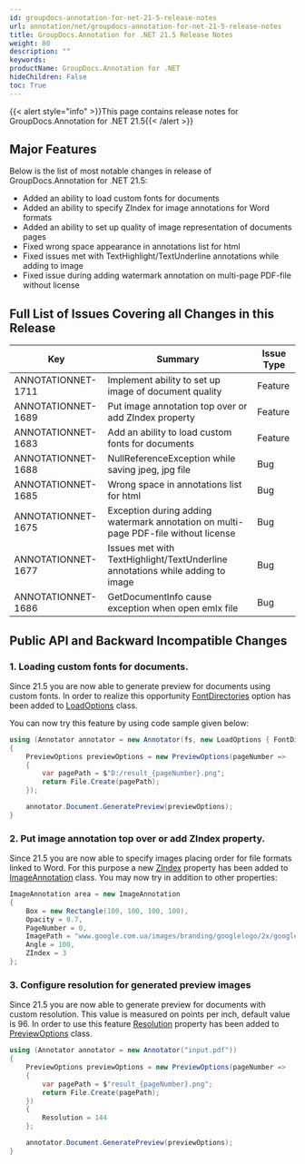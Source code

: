 ```yaml
---
id: groupdocs-annotation-for-net-21-5-release-notes
url: annotation/net/groupdocs-annotation-for-net-21-5-release-notes
title: GroupDocs.Annotation for .NET 21.5 Release Notes
weight: 80
description: ""
keywords: 
productName: GroupDocs.Annotation for .NET
hideChildren: False
toc: True
---
```


{{< alert style="info" >}}This page contains release notes for GroupDocs.Annotation for .NET 21.5{{< /alert >}}

## Major Features

Below is the list of most notable changes in release of GroupDocs.Annotation for .NET 21.5:
*   Added an ability to load custom fonts for documents
*   Added an ability to specify ZIndex for image annotations for Word formats
*   Added an ability to set up quality of image representation of documents pages	
*   Fixed wrong space appearance in annotations list for html
*   Fixed issues met with TextHighlight/TextUnderline annotations while adding to image
*   Fixed issue during adding watermark annotation on multi-page PDF-file without license

## Full List of Issues Covering all Changes in this Release

| Key | Summary | Issue Type |
| --- | --- | --- |
| ANNOTATIONNET-1711 | Implement ability to set up image of document quality | Feature |
| ANNOTATIONNET-1689 | Put image annotation top over or add ZIndex property | Feature |
| ANNOTATIONNET-1683 | Add an ability to load custom fonts for documents | Feature |
| ANNOTATIONNET-1688 | NullReferenceException while saving jpeg, jpg file | Bug |
| ANNOTATIONNET-1685 | Wrong space in annotations list for html | Bug |
| ANNOTATIONNET-1675 | Exception during adding watermark annotation on multi-page PDF-file without license | Bug |
| ANNOTATIONNET-1677 | Issues met with TextHighlight/TextUnderline annotations while adding to image | Bug |
| ANNOTATIONNET-1686 | GetDocumentInfo cause exception when open emlx file | Bug |


## Public API and Backward Incompatible Changes

### 1. Loading custom fonts for documents.

Since 21.5 you are now able to generate preview for documents using custom fonts. In order to realize this opportunity [FontDirectories](https://apireference.groupdocs.com/annotation/net/groupdocs.annotation.options/loadoptions/properties/fontdirectories) option has been added to [LoadOptions](https://apireference.groupdocs.com/annotation/net/groupdocs.annotation.options/loadoptions) class.

You can now try this feature by using code sample given below:

```csharp
using (Annotator annotator = new Annotator(fs, new LoadOptions { FontDirectories = new List<string> { $"D:/fonts" } }))
{
    PreviewOptions previewOptions = new PreviewOptions(pageNumber =>
    {
        var pagePath = $"D:/result_{pageNumber}.png";
        return File.Create(pagePath);
    });

    annotator.Document.GeneratePreview(previewOptions);
}
```

### 2. Put image annotation top over or add ZIndex property.

Since 21.5 you are now able to specify images placing order for file formats linked to Word. For this purpose a new [ZIndex](https://apireference.groupdocs.com/annotation/net/groupdocs.annotation.models.annotationmodels/imageannotation/properties/zindex) property has been added to [ImageAnnotation](https://apireference.groupdocs.com/annotation/net/groupdocs.annotation.models.annotationmodels/imageannotation) class. You may now try in addition to other properties:

```csharp
ImageAnnotation area = new ImageAnnotation
{
    Box = new Rectangle(100, 100, 100, 100),
    Opacity = 0.7,
    PageNumber = 0,
    ImagePath = "www.google.com.ua/images/branding/googlelogo/2x/googlelogo_color_92x30dp.png",
    Angle = 100,
    ZIndex = 3
};
```

### 3. Configure resolution for generated preview images

Since 21.5 you are now able to generate preview for documents with custom resolution. This value is measured on points per inch, default value is 96. In order to use this feature [Resolution](https://apireference.groupdocs.com/annotation/net/groupdocs.annotation.options/previewoptions/properties/resolution) property has been added to [PreviewOptions](https://apireference.groupdocs.com/annotation/net/groupdocs.annotation.options/previewoptions) class.

```csharp
using (Annotator annotator = new Annotator("input.pdf"))
{
    PreviewOptions previewOptions = new PreviewOptions(pageNumber =>
    {
        var pagePath = $"result_{pageNumber}.png";
        return File.Create(pagePath);
    })
    {
        Resolution = 144
    };

    annotator.Document.GeneratePreview(previewOptions);
}
```